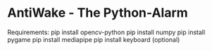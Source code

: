 # AntiWake - The Python-Alarm

 Requirements:
pip install opencv-python
pip install numpy
pip install pygame
pip install mediapipe
pip install keyboard (optional)
